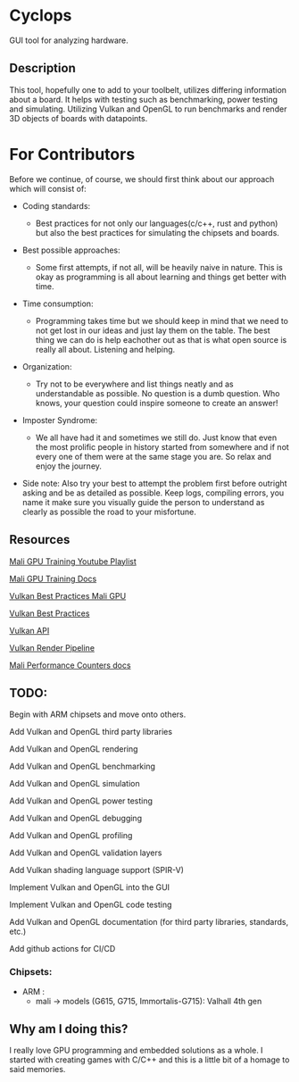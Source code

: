 # Cyclops
GUI tool for analyzing hardware.

## Description
This tool, hopefully one to add to your toolbelt, utilizes differing information about a board. It helps with testing such as benchmarking, power testing and simulating. Utilizing Vulkan and OpenGL to run benchmarks and render 3D objects of boards with datapoints.

# For Contributors

Before we continue, of course, we should first think about our approach which will consist of:
- Coding standards:
  - Best practices for not only our languages(c/c++, rust and python) but also the best practices for simulating the chipsets and boards.
- Best possible approaches:
  - Some first attempts, if not all, will be heavily naive in nature. This is okay as programming is all about learning and things get better with time.
- Time consumption:
  - Programming takes time but we should keep in mind that we need to not get lost in our ideas and just lay them on the table. The best thing we can do is help eachother out as that is what open source is really all about. Listening and helping. 
- Organization:
  - Try not to be everywhere and list things neatly and as understandable as possible. No question is a dumb question. Who knows, your question could inspire someone to create an answer!
- Imposter Syndrome:
  - We all have had it and sometimes we still do. Just know that even the most prolific people in history started from somewhere and if not every one of them were at the same stage you are. So relax and enjoy the journey.
  
- Side note:
Also try your best to attempt the problem first before outright asking and be as detailed as possible. Keep logs, compiling errors, you name it make sure you visually guide the person to understand as clearly as possible the road to your misfortune.

## Resources

[Mali GPU Training Youtube Playlist](https://www.youtube.com/watch?v=tnR4mExVClY&list=PLKjl7IFAwc4QUTejaX2vpIwXstbgf8Ik7&index=1)

[Mali GPU Training Docs](https://developer.arm.com/Gaming%20Graphics%20and%20VR#aq=%40navigationhierarchiescategories%3D%3D%22Gaming%2C%20Graphics%20and%20VR%22&numberOfResults=48&f[navigationhierarchiestopics]=Free%20Open%20Training)

[Vulkan Best Practices Mali GPU](https://developer.arm.com/documentation/101897/latest/)

[Vulkan Best Practices](https://www.vulkan.org/learn#vulkan-best-practice)

[Vulkan API](https://vulkan.lunarg.com/doc/view/latest/windows/apispec.html)

[Vulkan Render Pipeline](https://vkguide.dev/docs/chapter-2/vulkan_render_pipeline/)

[Mali Performance Counters docs](https://community.arm.com/arm-community-blogs/b/graphics-gaming-and-vr-blog/posts/mali-midgard-family-performance-counters)

## TODO:
Begin with ARM chipsets and move onto others.

Add Vulkan and OpenGL third party libraries

Add Vulkan and OpenGL rendering

Add Vulkan and OpenGL benchmarking

Add Vulkan and OpenGL simulation

Add Vulkan and OpenGL power testing

Add Vulkan and OpenGL debugging

Add Vulkan and OpenGL profiling

Add Vulkan and OpenGL validation layers

Add Vulkan shading language support (SPIR-V)

Implement Vulkan and OpenGL into the GUI

Implement Vulkan and OpenGL code testing

Add Vulkan and OpenGL documentation (for third party libraries, standards, etc.)

Add github actions for CI/CD


### Chipsets:
- ARM :
  - mali -> models (G615, G715, Immortalis-G715): Valhall 4th gen

## Why am I doing this?
I really love GPU programming and embedded solutions as a whole. I started with creating games with C/C++ and this is a little bit of a homage to said memories.
